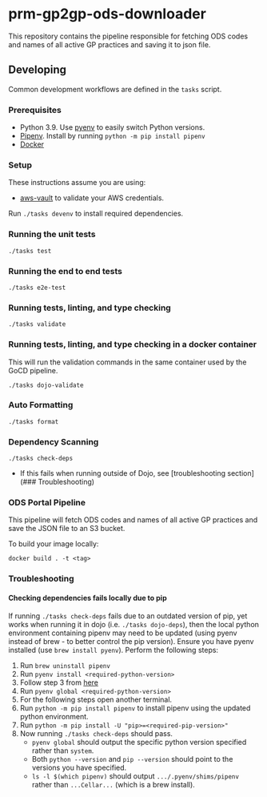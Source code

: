 # prm-gp2gp-ods-downloader

This repository contains the pipeline responsible for fetching ODS codes and names of all active GP practices and saving it to json file.

## Developing

Common development workflows are defined in the `tasks` script.

### Prerequisites

- Python 3.9. Use [pyenv](https://github.com/pyenv/pyenv) to easily switch Python versions.
- [Pipenv](https://pypi.org/project/pipenv/). Install by running `python -m pip install pipenv`
- [Docker](https://www.docker.com/get-started)

### Setup
These instructions assume you are using:

- [aws-vault](https://github.com/99designs/aws-vault) to validate your AWS credentials.

Run `./tasks devenv` to install required dependencies.

### Running the unit tests

`./tasks test`

### Running the end to end tests

`./tasks e2e-test`

### Running tests, linting, and type checking

`./tasks validate`

### Running tests, linting, and type checking in a docker container

This will run the validation commands in the same container used by the GoCD pipeline.

`./tasks dojo-validate`

### Auto Formatting

`./tasks format`

### Dependency Scanning

`./tasks check-deps`
- If this fails when running outside of Dojo, see [troubleshooting section](### Troubleshooting)

### ODS Portal Pipeline

This pipeline will fetch ODS codes and names of all active GP practices and save the JSON file to an S3 bucket.

To build your image locally:

`docker build . -t <tag>`

### Troubleshooting

#### Checking dependencies fails locally due to pip

If running `./tasks check-deps` fails due to an outdated version of pip, yet works when running it in dojo (i.e. `./tasks dojo-deps`), then the local python environment containing pipenv may need to be updated (using pyenv instead of brew - to better control the pip version).
Ensure you have pyenv installed (use `brew install pyenv`).
Perform the following steps:

1. Run `brew uninstall pipenv`
2. Run `pyenv install <required-python-version>`
3. Follow step 3 from [here](https://github.com/pyenv/pyenv#basic-github-checkout )
4. Run `pyenv global <required-python-version>`
5. For the following steps open another terminal.
6. Run `python -m pip install pipenv` to install pipenv using the updated python environment.
7. Run `python -m pip install -U "pip>=<required-pip-version>"`
8. Now running `./tasks check-deps` should pass.
    - `pyenv global` should output the specific python version specified rather than `system`.
    - Both `python --version` and `pip --version` should point to the versions you have specified.
    - `ls -l $(which pipenv)` should output `.../.pyenv/shims/pipenv` rather than `...Cellar...` (which is a brew install).
